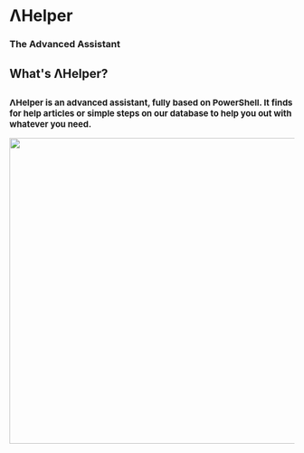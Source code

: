 <body>
<h1>ΛHelper</h1>
<h3>The Advanced Assistant</h3>
<h2>What's ΛHelper?<h2>
<p style="font-size: 15px;">ΛHelper is an advanced assistant, fully based on PowerShell. It finds for help articles or simple steps on our database to help you out with whatever you need.</p>
<img src="https://i.imgur.com/ZLyEC98.png" style="width:800px;height:540px;">